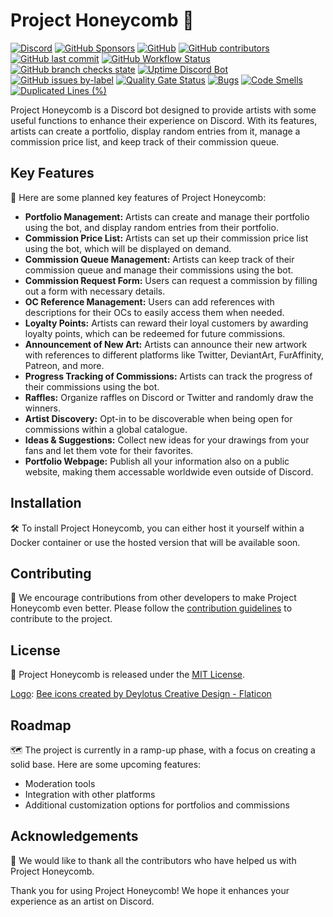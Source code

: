 # Project Honeycomb 🐝

[![Discord](https://img.shields.io/discord/409333951212158977?color=7289da)](https://discord.gg/NQP7NA7RDG)
[![GitHub Sponsors](https://img.shields.io/github/sponsors/Anheledir)](https://github.com/sponsors/Anheledir)
[![GitHub](https://img.shields.io/github/license/Anheledir/Honeycomb)](https://github.com/Anheledir/Honeycomb/blob/main/LICENSE)
[![GitHub contributors](https://img.shields.io/github/contributors/Anheledir/Honeycomb)](https://github.com/Anheledir/Honeycomb/graphs/contributors)
[![GitHub last commit](https://img.shields.io/github/last-commit/Anheledir/Honeycomb)](https://github.com/Anheledir/Honeycomb/commits/main)
[![GitHub Workflow Status](https://img.shields.io/github/actions/workflow/status/Anheledir/Honeycomb/main_projecthoneycomb.yml?label=Azure%20Deployment)](https://github.com/Anheledir/Honeycomb/actions/workflows/main_projecthoneycomb.yml) [![GitHub branch checks state](https://img.shields.io/github/checks-status/Anheledir/Honeycomb/main)](https://github.com/Anheledir/Honeycomb/actions?query=branch%3Amain) [![Uptime Discord Bot](https://img.shields.io/uptimerobot/status/m793909898-a59e48b604b1e59f44950792)](https://stats.uptimerobot.com/vpoBKHEYWJ) [![GitHub issues by-label](https://img.shields.io/github/issues-raw/Anheledir/Honeycomb/translation)](https://github.com/Anheledir/Honeycomb/issues?q=is%3Aissue+is%3Aopen+label%3Atranslation)
[![Quality Gate Status](https://sonarcloud.io/api/project_badges/measure?project=Anheledir_Honeycomb&metric=alert_status)](https://sonarcloud.io/summary/new_code?id=Anheledir_Honeycomb) [![Bugs](https://sonarcloud.io/api/project_badges/measure?project=Anheledir_Honeycomb&metric=bugs)](https://sonarcloud.io/summary/new_code?id=Anheledir_Honeycomb) [![Code Smells](https://sonarcloud.io/api/project_badges/measure?project=Anheledir_Honeycomb&metric=code_smells)](https://sonarcloud.io/summary/new_code?id=Anheledir_Honeycomb) [![Duplicated Lines (%)](https://sonarcloud.io/api/project_badges/measure?project=Anheledir_Honeycomb&metric=duplicated_lines_density)](https://sonarcloud.io/summary/new_code?id=Anheledir_Honeycomb)


Project Honeycomb is a Discord bot designed to provide artists with some useful functions to enhance their experience on Discord. With its features, artists can create a portfolio, display random entries from it, manage a commission price list, and keep track of their commission queue.

## Key Features

👀 Here are some planned key features of Project Honeycomb:

- **Portfolio Management:** Artists can create and manage their portfolio using the bot, and display random entries from their portfolio.
- **Commission Price List:** Artists can set up their commission price list using the bot, which will be displayed on demand.
- **Commission Queue Management:** Artists can keep track of their commission queue and manage their commissions using the bot.
- **Commission Request Form:** Users can request a commission by filling out a form with necessary details.
- **OC Reference Management:** Users can add references with descriptions for their OCs to easily access them when needed.
- **Loyalty Points:** Artists can reward their loyal customers by awarding loyalty points, which can be redeemed for future commissions.
- **Announcement of New Art:** Artists can announce their new artwork with references to different platforms like Twitter, DeviantArt, FurAffinity, Patreon, and more.
- **Progress Tracking of Commissions:** Artists can track the progress of their commissions using the bot.
- **Raffles:** Organize raffles on Discord or Twitter and randomly draw the winners.
- **Artist Discovery:** Opt-in to be discoverable when being open for commissions within a global catalogue.
- **Ideas & Suggestions:** Collect new ideas for your drawings from your fans and let them vote for their favorites.
- **Portfolio Webpage:** Publish all your information also on a public website, making them accessable worldwide even outside of Discord.

## Installation

🛠️ To install Project Honeycomb, you can either host it yourself within a Docker container or use the hosted version that will be available soon.

## Contributing

🤝 We encourage contributions from other developers to make Project Honeycomb even better. Please follow the [contribution guidelines](CONTRIBUTING.md) to contribute to the project.

## License

📝 Project Honeycomb is released under the [MIT License](LICENSE.txt).

[Logo](https://www.flaticon.com/free-icon/bee_7299846?term=bee&page=1&position=41&origin=tag&related_id=7299846): <a href="https://www.flaticon.com/free-icons/bee" title="bee icons">Bee icons created by Deylotus Creative Design - Flaticon</a>

## Roadmap

🗺️ The project is currently in a ramp-up phase, with a focus on creating a solid base. Here are some upcoming features:

- Moderation tools
- Integration with other platforms
- Additional customization options for portfolios and commissions

## Acknowledgements

🙏 We would like to thank all the contributors who have helped us with Project Honeycomb. 

Thank you for using Project Honeycomb! We hope it enhances your experience as an artist on Discord.
